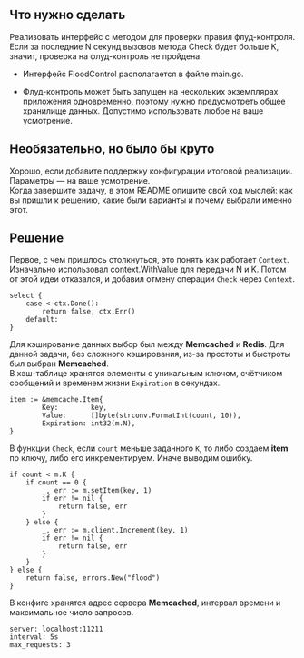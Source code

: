 ## Что нужно сделать

Реализовать интерфейс с методом для проверки правил флуд-контроля. Если за последние N секунд вызовов метода Check будет
больше K, значит, проверка на флуд-контроль не пройдена.

- Интерфейс FloodControl располагается в файле main.go.

- Флуд-контроль может быть запущен на нескольких экземплярах приложения одновременно, поэтому нужно предусмотреть общее
  хранилище данных. Допустимо использовать любое на ваше усмотрение.

## Необязательно, но было бы круто

Хорошо, если добавите поддержку конфигурации итоговой реализации. Параметры — на ваше усмотрение.  
Когда завершите задачу, в этом README опишите свой ход мыслей: как вы пришли к решению, какие были варианты и почему
выбрали именно этот.

## Решение

Первое, с чем пришлось столкнуться, это понять как работает `Context`. Изначально использовал context.WithValue для
передачи N и K. Потом от этой идеи отказался, и добавил отмену операции `Check` через `Context`.

````
select {
	case <-ctx.Done():
		return false, ctx.Err()
	default:
}
````

Для кэширование данных выбор был между **Memcached** и **Redis**. Для данной задачи, без сложного кэширования, из-за
простоты и быстроты был выбран **Memcached**.  
В хэш-таблице хранятся элементы с уникальным ключом, счётчиком сообщений и временем жизни `Expiration` в секундах.
````
item := &memcache.Item{
		Key:        key,
		Value:      []byte(strconv.FormatInt(count, 10)),
		Expiration: int32(m.N),
}
````

В функции `Check`, если `count` меньше заданного `K`, то либо создаем **item** по ключу, либо его инкрементируем. Иначе
выводим ошибку.

````
if count < m.K {
	if count == 0 {
		_, err := m.setItem(key, 1)
		if err != nil {
			return false, err
		}
	} else {
		_, err := m.client.Increment(key, 1)
		if err != nil {
			return false, err
		}
	}
} else {
	return false, errors.New("flood")
}
````

В конфиге хранятся адрес сервера **Memcached**, интервал времени и максимальное число запросов.

````
server: localhost:11211
interval: 5s
max_requests: 3
````